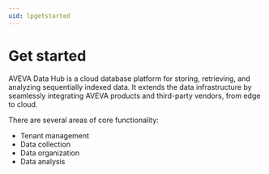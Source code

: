```yaml
---
uid: lpgetstarted
---
```


# Get started

AVEVA Data Hub is a cloud database platform for storing, retrieving, and analyzing sequentially indexed data. It extends the data infrastructure by seamlessly integrating AVEVA products and third-party vendors, from edge to cloud.

There are several areas of core functionality:

- Tenant management
- Data collection
- Data organization
- Data analysis
